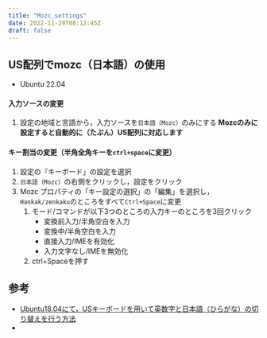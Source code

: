 ```yaml
---
title: "Mozc_settings"
date: 2022-11-29T08:12:45Z
draft: false
---
```


## US配列でmozc（日本語）の使用
- Ubuntu 22.04

#### 入力ソースの変更
1. 設定の地域と言語から，入力ソースを`日本語（Mozc）`のみにする
**Mozcのみに設定すると自動的に（たぶん）US配列に対応します**

#### キー割当の変更（半角全角キーを`ctrl+space`に変更）
1. 設定の『キーボード」の設定を選択
1. `日本語（Mozc）`の右側をクリックし，設定をクリック
1. Mozc プロパティの「キー設定の選択」の「編集」を選択し，`Hankak/zenkaku`のところをすべて`Ctrl+Space`に変更
    1.  モード/コマンドが以下3つのところの入力キーのところを3回クリック
        - 変換前入力/半角空白を入力
        - 変換中/半角空白を入力
        - 直接入力/IMEを有効化
        - 入力文字なし/IMEを無効化
    1.  ctrl+Spaceを押す

## 参考
- [Ubuntu18.04にて，USキーボードを用いて英数字と日本語（ひらがな）の切り替えを行う方法](https://magidropack.hatenablog.com/entry/2019/01/05/174048)
- 